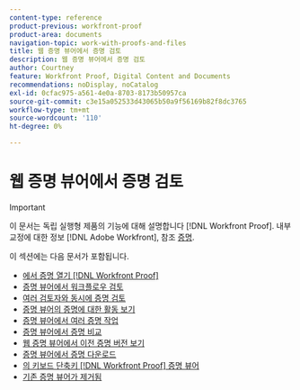 ```yaml
---
content-type: reference
product-previous: workfront-proof
product-area: documents
navigation-topic: work-with-proofs-and-files
title: 웹 증명 뷰어에서 증명 검토
description: 웹 증명 뷰어에서 증명 검토
author: Courtney
feature: Workfront Proof, Digital Content and Documents
recommendations: noDisplay, noCatalog
exl-id: 0cfac975-a561-4e0a-8703-8173b50957ca
source-git-commit: c3e15a052533d43065b50a9f56169b82f8dc3765
workflow-type: tm+mt
source-wordcount: '110'
ht-degree: 0%

---
```


# 웹 증명 뷰어에서 증명 검토

>[!IMPORTANT]
>
>이 문서는 독립 실행형 제품의 기능에 대해 설명합니다 [!DNL Workfront Proof]. 내부 교정에 대한 정보 [!DNL Adobe Workfront], 참조 [증명](../../../review-and-approve-work/proofing/proofing.md).

이 섹션에는 다음 문서가 포함됩니다.

* [에서 증명 열기 [!DNL Workfront Proof]](../../../workfront-proof/wp-work-proofsfiles/review-proofs-wpv/open-proof.md)
* [증명 뷰어에서 워크플로우 검토](../../../workfront-proof/wp-work-proofsfiles/review-proofs-wpv/review-workflow.md)
* [여러 검토자와 동시에 증명 검토](../../../workfront-proof/wp-work-proofsfiles/review-proofs-wpv/review-proof-with-multiple-reviewers.md)
* [증명 뷰어의 증명에 대한 활동 보기](../../../workfront-proof/wp-work-proofsfiles/review-proofs-wpv/view-activity-on-a-proof.md)
* [증명 뷰어에서 여러 증명 작업](../../../workfront-proof/wp-work-proofsfiles/review-proofs-wpv/work-with-multiple-proofs.md)
* [증명 뷰어에서 증명 비교](../../../workfront-proof/wp-work-proofsfiles/review-proofs-wpv/compare-proofs.md)
* [웹 증명 뷰어에서 이전 증명 버전 보기](../../../workfront-proof/wp-work-proofsfiles/review-proofs-wpv/view-previous-proof-versions.md)
* [증명 뷰어에서 증명 다운로드](../../../workfront-proof/wp-work-proofsfiles/review-proofs-wpv/download-proof.md)
* [의 키보드 단축키 [!DNL Workfront Proof] 증명 뷰어](../../../workfront-proof/wp-work-proofsfiles/review-proofs-wpv/keyboard-shortcuts.md)
* [기존 증명 뷰어가 제거됨](../../../workfront-proof/wp-work-proofsfiles/review-proofs-wpv/lpv-removed.md)
